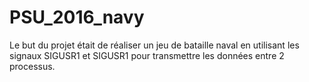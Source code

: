 # PSU_2016_navy

Le but du projet était de réaliser un jeu de bataille naval 
en utilisant les signaux SIGUSR1  et SIGUSR1 pour transmettre 
les données entre 2 processus.
